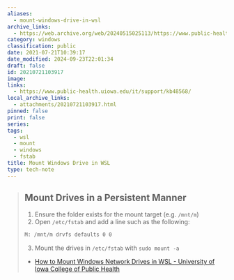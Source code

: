 ```yaml
---
aliases:
  - mount-windows-drive-in-wsl
archive_links:
  - https://web.archive.org/web/20240515025113/https://www.public-health.uiowa.edu/it/support/kb48568/
category: windows
classification: public
date: 2021-07-21T10:39:17
date_modified: 2024-09-23T22:01:34
draft: false
id: 20210721103917
image: 
links:
  - https://www.public-health.uiowa.edu/it/support/kb48568/
local_archive_links:
  - attachments/20210721103917.html
pinned: false
print: false
series: 
tags:
  - wsl
  - mount
  - windows
  - fstab
title: Mount Windows Drive in WSL
type: tech-note
---
```


> ## Mount Drives in a Persistent Manner
> 
> 1.  Ensure the folder exists for the mount target (e.g. `/mnt/m`)
> 2.  Open `/etc/fstab` and add a line such as the following:  
> 
> ```sh
> M: /mnt/m drvfs defaults 0 0
> ```
> 3.  Mount the drives in `/etc/fstab` with `sudo mount -a`
> 
> - [How to Mount Windows Network Drives in WSL - University of Iowa College of Public Health](https://www.public-health.uiowa.edu/it/support/kb48568/)

